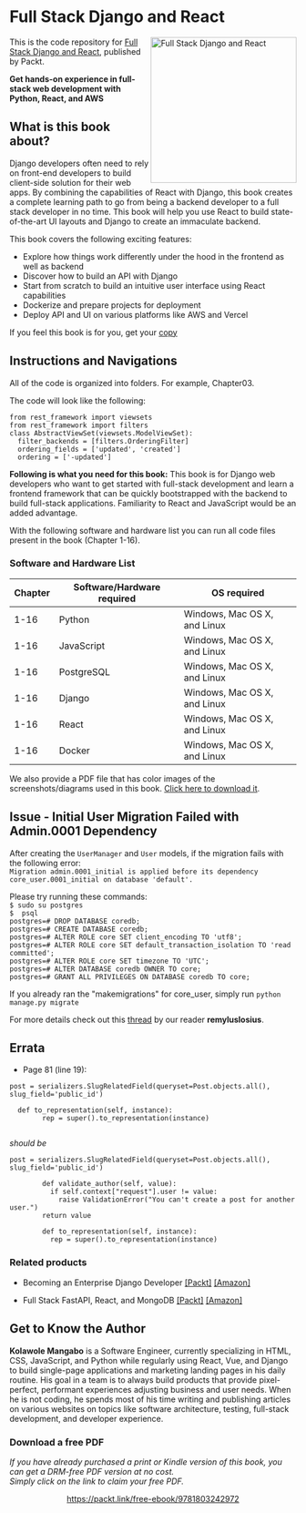 # Full Stack Django and React

<a href="https://www.packtpub.com/product/full-stack-django-and-react/9781803242972"><img src="https://static.packt-cdn.com/products/9781803242972/cover/smaller" alt="Full Stack Django and React" height="256px" align="right"></a>

This is the code repository for [Full Stack Django and React](https://www.packtpub.com/product/full-stack-django-and-react/9781803242972), published by Packt.

**Get hands-on experience in full-stack web development with Python, React, and AWS**

## What is this book about?
Django developers often need to rely on front-end developers to build client-side solution for their web apps. By combining the capabilities of React with Django, this book creates a complete learning path to go from being a backend developer to a full stack developer in no time. This book will help you use React to build state-of-the-art UI layouts and Django to create an immaculate backend.

This book covers the following exciting features:
* Explore how things work differently under the hood in the frontend as well as backend
* Discover how to build an API with Django
* Start from scratch to build an intuitive user interface using React capabilities
* Dockerize and prepare projects for deployment
* Deploy API and UI on various platforms like AWS and Vercel

If you feel this book is for you, get your [copy](https://www.amazon.com/Full-Stack-Django-React-hands/dp/1803242973/ref=tmm_pap_swatch_0?_encoding=UTF8&qid=&sr=)

## Instructions and Navigations
All of the code is organized into folders. For example, Chapter03.

The code will look like the following:
```
from rest_framework import viewsets
from rest_framework import filters
class AbstractViewSet(viewsets.ModelViewSet):
  filter_backends = [filters.OrderingFilter]
  ordering_fields = ['updated', 'created']
  ordering = ['-updated']

```

**Following is what you need for this book:**
This book is for Django web developers who want to get started with full-stack development and learn a frontend framework that can be quickly bootstrapped with the backend to build full-stack applications. Familiarity to React and JavaScript would be an added advantage.

With the following software and hardware list you can run all code files present in the book (Chapter 1-16).

### Software and Hardware List
| Chapter | Software/Hardware required | OS required |
| -------- | ------------------------------------ | ----------------------------------- |
| 1-16 | Python | Windows, Mac OS X, and Linux |
| 1-16 | JavaScript  | Windows, Mac OS X, and Linux |
| 1-16 | PostgreSQL  | Windows, Mac OS X, and Linux |
| 1-16 | Django  | Windows, Mac OS X, and Linux |
| 1-16 | React  | Windows, Mac OS X, and Linux |
| 1-16 | Docker | Windows, Mac OS X, and Linux |

We also provide a PDF file that has color images of the screenshots/diagrams used in this book. [Click here to download it](https://packt.link/jdEHp).

## Issue - Initial User Migration Failed with Admin.0001 Dependency
After creating the `UserManager` and `User` models, if the migration fails with the following error:<br>
`Migration admin.0001_initial is applied before its dependency core_user.0001_initial on database 'default'.`

Please try running these commands:<br> 
`$ sudo su postgres`<br>
`$  psql`<br>
`postgres=# DROP DATABASE coredb;`<br>
`postgres=# CREATE DATABASE coredb;`<br>
`postgres=# ALTER ROLE core SET client_encoding TO 'utf8';`<br>
`postgres=# ALTER ROLE core SET default_transaction_isolation TO 'read committed';`<br>
`postgres=# ALTER ROLE core SET timezone TO 'UTC';`<br>
`postgres=# ALTER DATABASE coredb OWNER TO core;`<br>
`postgres=# GRANT ALL PRIVILEGES ON DATABASE coredb TO core;`<br>

If you already  ran the "makemigrations" for core_user, simply  run `python manage.py migrate`

For more details check out this <a href="https://github.com/PacktPublishing/Full-stack-Django-and-React/issues/46">thread</a> by our reader <b>remyluslosius</b>.

## Errata
* Page 81 (line 19): 
```
post = serializers.SlugRelatedField(queryset=Post.objects.all(), slug_field='public_id')

  def to_representation(self, instance):
        rep = super().to_representation(instance)
        
```
_should be_
```
post = serializers.SlugRelatedField(queryset=Post.objects.all(), slug_field='public_id')

        def validate_author(self, value):
          if self.context["request"].user != value:
            raise ValidationError("You can't create a post for another user.")
        return value
        
        def to_representation(self, instance):
          rep = super().to_representation(instance)
```

### Related products
* Becoming an Enterprise Django Developer [[Packt]](https://www.packtpub.com/product/becoming-an-enterprise-django-developer/9781801073639?_ga=2.198495151.1640498229.1673976945-1676364594.1662627481) [[Amazon]](https://www.amazon.in/Becoming-Enterprise-Django-Developer-applications/dp/1801073635)

* Full Stack FastAPI, React, and MongoDB [[Packt]](https://www.packtpub.com/product/full-stack-fastapi-react-and-mongodb/9781803231822?_ga=2.187207723.2291984.1674038967-1154920067.1625494875) [[Amazon]](https://www.amazon.com/Full-Stack-FastAPI-React-MongoDB/dp/1803231823)


## Get to Know the Author

**Kolawole Mangabo** 
is a Software Engineer, currently specializing in HTML, CSS, JavaScript, and Python while regularly using React, Vue, and Django to build single-page applications and marketing landing pages in his daily routine. His goal in a team is to always build products that provide pixel-perfect, performant experiences adjusting business and user needs. When he is not coding, he spends most of his time writing and publishing articles on various websites on topics like software architecture, testing, full-stack development, and developer experience.


### Download a free PDF

 <i>If you have already purchased a print or Kindle version of this book, you can get a DRM-free PDF version at no cost.<br>Simply click on the link to claim your free PDF.</i>
<p align="center"> <a href="https://packt.link/free-ebook/9781803242972">https://packt.link/free-ebook/9781803242972 </a> </p>

